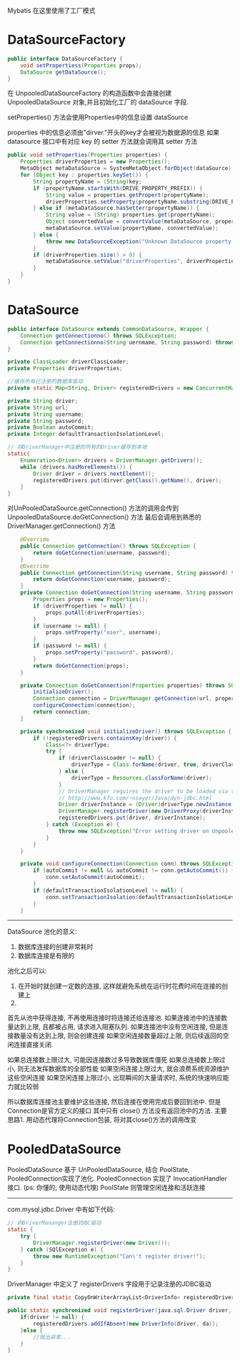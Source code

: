 Mybatis 在这里使用了工厂模式

# DataSourceFactory

```java
public interface DataSourceFactory {
    void setPropertiess(Properties props);
    DataSource getDataSource();
}
```

在 UnpooledDataSourceFactory 的构造函数中会直接创建
UnpooledDataSource 对象,并且初始化工厂的 dataSource 字段.

setProperties() 方法会使用Properties中的信息设置 dataSource

properties 中的信息必须由"dirver."开头的key才会被视为数据源的信息
如果 datasource 接口中有对应 key 的 setter 方法就会调用其 setter 方法

```java
public void setProperties(Properties properties) {
    Properties driverProperties = new Properties();
    MetaObject metaDataSource = SystemMetaObject.forObject(dataSource);
    for (Object key : properties.keySet()) {
        String propertyName = (String)key;
        if (propertyName.startsWith(DRIVE_PROPERTY_PREFIX)) {
            String value = properties.getPropert(propertyName);
            driverProperties.setProperty(propertyName.substring(DRIVE_PROPERTY_PREFIX), value);
        } else if (metaDataSource.hasSetter(propertyName)) {
            String value = (String) properties.get(propertyName);
            Object convertedValue = convertValue(metaDataSource, propertyName, value);
            metaDataSource.setValue(propertyName, convertedValue);
        } else {
            throw new DataSourceException("Unknown DataSource property: " + propertyName);
        }
        if (driverProperties.size() > 0) {
            metaDataSource.setValue("driverProperties", driverProperties);
        }
    }
}
```

# DataSource

```java
public interface DataSource extends CommonDataSource, Wrapper {
    Connection getConnectionno() throws SQLException;
    Connection getConnectionno(String uernmame, String password) throws SQLException;
}
```

```java
private ClassLoader driverClassLoader;
private Properties driverProperties;

//缓存所有已注册的数据库驱动
private static Map<String, Driver> registeredDrivers = new ConcurrentHashMap<String, Driver>();

private String driver;
private String url;
private String username;
private String password;
private Boolean autoCommit;
private Integer defaultTransactionIsolationLevel;

// 将DriverManager中注册的所有的Driver缓存到本地
static{
    Enumeration<Driver> drivers = DriverManager.getDrivers();
    while (drivers.hasMoreElements()) {
        Driver driver = drivers.nextElement();
        registeredDrivers.put(dirver.getClass().getName(), driver);
    }
}
```

对UnPooledDataSource.getConnection() 方法的调用会传到
UnpooledDataSource.doGetConnection() 方法
最后会调用到熟悉的 DriverManager.getConnection() 方法

```java
    @Override
    public Connection getConnection() throws SQLException {
        return doGetConnection(username, password);
    }
    @Override
    public Connection getConnection(String username, String password) throws SQLException {
        return doGetConnection(username, password);
    }
    private Connection doGetConnection(String username, String password) throws SQLException {
        Properties props = new Properties();
        if (driverProperties != null) {
            props.putAll(driverProperties);
        }
        if (username != null) {
            props.setProperty("user", username);
        }
        if (password != null) {
            props.setProperty("password", password);
        }
        return doGetConnection(props);
    }

    private Connection doGetConnection(Properties properties) throws SQLException {
        initializeDriver();
        Connection connection = DriverManager.getConnection(url, properties);
        configureConnection(connection);
        return connection;
    }

    private synchronized void initializeDriver() throws SQLException {
        if (!registeredDrivers.containsKey(driver)) {
            Class<?> driverType;
            try {
                if (driverClassLoader != null) {
                    driverType = Class.forName(driver, true, driverClassLoader);
                } else {
                    driverType = Resources.classForName(driver);
                }
                // DriverManager requires the driver to be loaded via the system ClassLoader.
                // http://www.kfu.com/~nsayer/Java/dyn-jdbc.html
                Driver driverInstance = (Driver)driverType.newInstance();
                DriverManager.registerDriver(new DriverProxy(driverInstance));
                registeredDrivers.put(driver, driverInstance);
            } catch (Exception e) {
                throw new SQLException("Error setting driver on UnpooledDataSource. Cause: " + e);
            }
        }
    }

    private void configureConnection(Connection conn) throws SQLException {
        if (autoCommit != null && autoCommit != conn.getAutoCommit()) {
            conn.setAutoCommit(autoCommit);
        }
        if (defaultTransactionIsolationLevel != null) {
            conn.setTransactionIsolation(defaultTransactionIsolationLevel);
        }
    }

```

----------------
DataSource 池化的意义:

1. 数据库连接的创建非常耗时
2. 数据库连接是有限的

池化之后可以:

1. 在开始时就创建一定数的连接, 这样就避免系统在运行时花费时间在连接的创建上
2.

首先从池中获得连接, 不再使用连接时将连接还给连接池.
如果连接池中的连接数量达到上限, 且都被占用, 请求进入阻塞队列.
如果连接池中没有空闲连接, 但是连接数量没有达到上限, 则会创建连接
如果空闲连接数量超过上限, 则后续返回的空闲连接直接关闭.

如果总连接数上限过大, 可能因连接数过多导致数据库僵死
如果总连接数上限过小, 则无法发挥数据库的全部性能
如果空闲连接上限过大, 就会浪费系统资源维护这些空闲连接
如果空闲连接上限过小, 出现瞬间的大量请求时, 系统的快速响应能力就比较弱

所以数据库连接池主要维护这些连接, 然后连接在使用完成后要回到池中. 但是Connection是官方定义的接口
其中只有 close() 方法没有返回池中的方法.
主要思路1. 用动态代理将Connection包装, 将对其close()方法的调用改变

# PooledDataSource

PooledDataSource 基于 UnPooledDataSource, 结合 PoolState, PooledConnection实现了池化.
PooledConnection 实现了 InvocationHandler 接口. (ps: 你懂的, 使用动态代理)
PoolState 则管理空闲连接和活跃连接

-----------------
com.mysql.jdbc.Driver 中有如下代码:

```java
// 向DriverMananger注册JDBC驱动
static {
    try {
        DriverManager.registerDriver(new Driver());
    } catch (SQlException e) {
        throw new RuntimeException("Can\'t register driver!");
    }
}
```

DriverManager 中定义了 registerDrivers 字段用于记录注册的JDBC驱动

```java
private final static CopyOnWriterArrayList<DriverInfo> registeredDrivers = new CopyOnWriteArrayList();

public static synchronized void registerDriver(java.sql.Driver driver, DriverAction da) throws SQLException {
    if(driver != null) {
        registeredDrivers.addIfAbsent(new DriverInfo(driver, da));
    }else {
        //抛出异常...
    }
}
```
